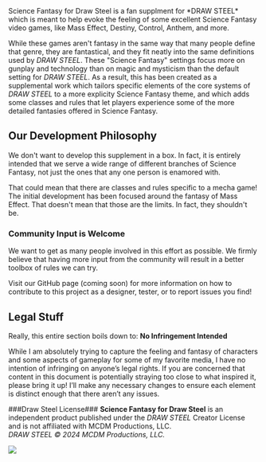 <div markdown="1">
Science Fantasy for Draw Steel is a fan supplment for *DRAW STEEL* which is meant to help evoke the feeling of some excellent Science Fantasy video games, like Mass Effect, Destiny, Control, Anthem, and more.

While these games aren't fantasy in the same way that many people define that genre, they are fantastical, and they fit neatly into the same definitions used by *DRAW STEEL*. These "Science Fantasy" settings focus more on gunplay and technology than on magic and mysticism than the default setting for *DRAW STEEL*. As a result, this has been created as a supplemental work which tailors specific elements of the core systems of *DRAW STEEL* to a more explicity Science Fantasy theme, and which adds some classes and rules that let players experience some of the more detailed fantasies offered in Science Fantasy.

## Our Development Philosophy
We don't want to develop this supplement in a box. In fact, it is entirely intended that we serve a wide range of different branches of Science Fantasy, not just the ones that any one person is enamored with.

That could mean that there are classes and rules specific to a mecha game! The initial development has been focused around the fantasy of Mass Effect. That doesn't mean that those are the limits. In fact, they shouldn't be.

### Community Input is Welcome
We want to get as many people involved in this effort as possible. We firmly believe that having more input from the community will result in a better toolbox of rules we can try.

Visit our GitHub page (coming soon) for more information on how to contribute to this project as a designer, tester, or to report issues you find!

## Legal Stuff
Really, this entire section boils down to: **No Infringement Intended**

While I am absolutely trying to capture the feeling and fantasy of characters and some aspects of gameplay for some of my favorite media, I have no intention of infringing on anyone’s legal rights. If you are concerned that content in this document is potentially straying too close to what inspired it, please bring it up! I’ll make any necessary changes to ensure each element is distinct enough that there aren’t any issues.

###Draw Steel License###
**Science Fantasy for Draw Steel** is an independent product published under the *DRAW STEEL* Creator License and is not affiliated with MCDM Productions, LLC.  
*DRAW STEEL © 2024 MCDM Productions, LLC.*

</div>

<img src="https://images.squarespace-cdn.com/content/v1/59b345e82994caee6bd4c397/9da38f21-7174-4e29-967b-22e55e37d98e/Powered+By+Draw+Steel.png?format=1500w" style="max-width: 200px; margin: auto;" >
